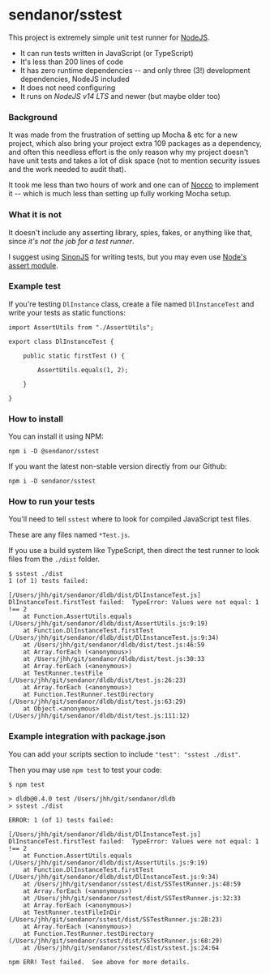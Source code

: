 # sendanor/sstest

This project is extremely simple unit test runner for [NodeJS](https://nodejs.org).

 * It can run tests written in JavaScript (or TypeScript)
 * It's less than 200 lines of code
 * It has zero runtime dependencies -- and only three (3!) development dependencies, NodeJS included
 * It does not need configuring
 * It runs on *NodeJS v14 LTS* and newer (but maybe older too)

### Background

It was made from the frustration of setting up Mocha & etc for a new project, which also bring your project extra 109 packages 
as a dependency, and often this needless effort is the only reason why my project doesn't have unit tests and takes a 
lot of disk space (not to mention security issues and the work needed to audit that).

It took me less than two hours of work and one can of [Nocco](https://nocco.com) to implement it -- which is much less 
than setting up fully working Mocha setup.

### What it is not

It doesn't include any asserting library, spies, fakes, or anything like that, since *it's not the job for a test runner*. 

I suggest using [SinonJS](https://sinonjs.org/) for writing tests, but you may even use
 [Node's assert module](https://nodejs.org/api/assert.html).

### Example test

If you're testing `DlInstance` class, create a file named `DlInstanceTest` and write your tests as static functions:

```
import AssertUtils from "./AssertUtils";

export class DlInstanceTest {

    public static firstTest () {

        AssertUtils.equals(1, 2);

    }

}
```

### How to install

You can install it using NPM:

```
npm i -D @sendanor/sstest
```

If you want the latest non-stable version directly from our Github:

```
npm i -D sendanor/sstest
```

### How to run your tests

You'll need to tell `sstest` where to look for compiled JavaScript test files. 

These are any files named `*Test.js`.

If you use a build system like TypeScript, then direct the test runner to look files from the `./dist` folder.

```
$ sstest ./dist
1 (of 1) tests failed:

[/Users/jhh/git/sendanor/dldb/dist/DlInstanceTest.js] DlInstanceTest.firstTest failed:  TypeError: Values were not equal: 1 !== 2
    at Function.AssertUtils.equals (/Users/jhh/git/sendanor/dldb/dist/AssertUtils.js:9:19)
    at Function.DlInstanceTest.firstTest (/Users/jhh/git/sendanor/dldb/dist/DlInstanceTest.js:9:34)
    at /Users/jhh/git/sendanor/dldb/dist/test.js:46:59
    at Array.forEach (<anonymous>)
    at /Users/jhh/git/sendanor/dldb/dist/test.js:30:33
    at Array.forEach (<anonymous>)
    at TestRunner.testFile (/Users/jhh/git/sendanor/dldb/dist/test.js:26:23)
    at Array.forEach (<anonymous>)
    at Function.TestRunner.testDirectory (/Users/jhh/git/sendanor/dldb/dist/test.js:63:29)
    at Object.<anonymous> (/Users/jhh/git/sendanor/dldb/dist/test.js:111:12) 

```

### Example integration with package.json

You can add your scripts section to include `"test": "sstest ./dist"`.
 
Then you may use `npm test` to test your code:

```
$ npm test

> dldb@0.4.0 test /Users/jhh/git/sendanor/dldb
> sstest ./dist

ERROR: 1 (of 1) tests failed:

[/Users/jhh/git/sendanor/dldb/dist/DlInstanceTest.js] DlInstanceTest.firstTest failed:  TypeError: Values were not equal: 1 !== 2
    at Function.AssertUtils.equals (/Users/jhh/git/sendanor/dldb/dist/AssertUtils.js:9:19)
    at Function.DlInstanceTest.firstTest (/Users/jhh/git/sendanor/dldb/dist/DlInstanceTest.js:9:34)
    at /Users/jhh/git/sendanor/sstest/dist/SSTestRunner.js:48:59
    at Array.forEach (<anonymous>)
    at /Users/jhh/git/sendanor/sstest/dist/SSTestRunner.js:32:33
    at Array.forEach (<anonymous>)
    at TestRunner.testFileInDir (/Users/jhh/git/sendanor/sstest/dist/SSTestRunner.js:28:23)
    at Array.forEach (<anonymous>)
    at Function.TestRunner.testDirectory (/Users/jhh/git/sendanor/sstest/dist/SSTestRunner.js:68:29)
    at /Users/jhh/git/sendanor/sstest/dist/sstest.js:24:64 

npm ERR! Test failed.  See above for more details.
```

